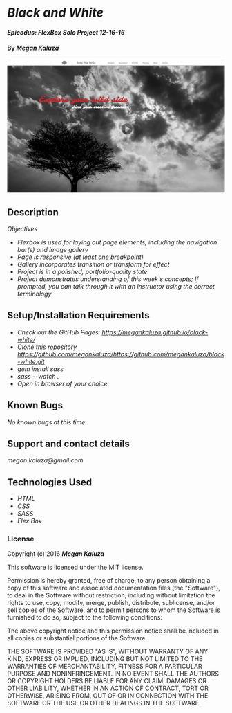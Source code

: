 # _Black and White_

#### _Epicodus: FlexBox Solo Project 12-16-16_

#### By _**Megan Kaluza**_

![screenshot](screen_shot.png)

## Description

_Objectives_

* _Flexbox is used for laying out page elements, including the navigation bar(s) and image gallery_
* _Page is responsive (at least one breakpoint)_
* _Gallery incorporates transition or transform for effect_
* _Project is in a polished, portfolio-quality state_
* _Project demonstrates understanding of this week's concepts; If prompted, you can talk through it with an instructor using the correct terminology_

## Setup/Installation Requirements

* _Check out the GitHub Pages: https://megankaluza.github.io/black-white/_
* _Clone this repository https://github.com/megankaluza/https://github.com/megankaluza/black-white.git_
* _gem install sass_
* _sass --watch ._
* _Open in browser of your choice_

## Known Bugs

_No known bugs at this time_

## Support and contact details

  _megan.kaluza@gmail.com_

## Technologies Used

* _HTML_
* _CSS_
* _SASS_
* _Flex Box_

### License

Copyright (c) 2016 **_Megan Kaluza_**

This software is licensed under the MIT license.

Permission is hereby granted, free of charge, to any person obtaining a copy of this software and associated documentation files (the "Software"), to deal in the Software without restriction, including without limitation the rights to use, copy, modify, merge, publish, distribute, sublicense, and/or sell copies of the Software, and to permit persons to whom the Software is furnished to do so, subject to the following conditions:

The above copyright notice and this permission notice shall be included in all copies or substantial portions of the Software.

THE SOFTWARE IS PROVIDED "AS IS", WITHOUT WARRANTY OF ANY KIND, EXPRESS OR IMPLIED, INCLUDING BUT NOT LIMITED TO THE WARRANTIES OF MERCHANTABILITY, FITNESS FOR A PARTICULAR PURPOSE AND NONINFRINGEMENT. IN NO EVENT SHALL THE AUTHORS OR COPYRIGHT HOLDERS BE LIABLE FOR ANY CLAIM, DAMAGES OR OTHER LIABILITY, WHETHER IN AN ACTION OF CONTRACT, TORT OR OTHERWISE, ARISING FROM, OUT OF OR IN CONNECTION WITH THE SOFTWARE OR THE USE OR OTHER DEALINGS IN THE SOFTWARE.
